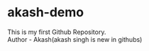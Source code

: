 # akash-demo
This is my first Github Repository.
<br>
Author - Akash(akash singh is new in githubs)

